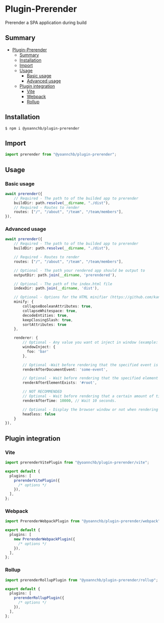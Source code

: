 # Plugin-Prerender

Prerender a SPA application during build

## Summary

- [Plugin-Prerender](#plugin-prerender)
  - [Summary](#summary)
  - [Installation](#installation)
  - [Import](#import)
  - [Usage](#usage)
    - [Basic usage](#basic-usage)
    - [Advanced usage](#advanced-usage)
  - [Plugin integration](#plugin-integration)
    - [Vite](#vite)
    - [Webpack](#webpack)
    - [Rollup](#rollup)

## Installation

```
$ npm i @yoannchb/plugin-prerender
```

## Import

```ts
import prerender from "@yoannchb/plugin-prerender";
```

## Usage

### Basic usage

```ts
await prerender({
    // Required - The path to of the builded app to prerender
    buildDir: path.resolve(__dirname, "./dist"),
    // Required - Routes to render
    routes: ["/", "/about", "/team", "/team/members"],
}),
```

### Advanced usage

```ts
await prerender({
    // Required - The path to of the builded app to prerender
    buildDir: path.resolve(__dirname, "./dist"),

    // Required - Routes to render
    routes: ["/", "/about", "/team", "/team/members"],

    // Optional - The path your rendered app should be output to
    outputDir: path.join(__dirname, 'prerendered'),

    // Optional - The path of the index.html file
    indexDir: path.join(__dirname, 'dist'),

    // Optional - Options for the HTML minifier (https://github.com/kangax/html-minifier#options-quick-reference)
    minify: {
        collapseBooleanAttributes: true,
        collapseWhitespace: true,
        decodeEntities: true,
        keepClosingSlash: true,
        sortAttributes: true
    },

    renderer: {
        // Optional - Any value you want ot inject in window (example: window.foo)
        windowInject: {
          foo: 'bar'
        },

        // Optional -Wait before rendering that the specified event is dispatched on the document
        renderAfterDocumentEvent: 'some-event',

        // Optional - Wait before rendering that the specified element is detected
        renderAfterElementExists: '#root',

        // NOT RECOMMENDED
        // Optional - Wait before rendering that a certain amount of time has passed
        renderAfterTime: 10000, // Wait 10 seconds.

        // Optional - Display the browser window or not when rendering (Useful for debugging)
        headless: false
    }
}),
```

## Plugin integration

### Vite

```ts
import prerenderVitePlugin from "@yoannchb/plugin-prerender/vite";

export default {
  plugins: [
    prerenderVitePlugin({
      /* options */
    }),
  ],
};
```

### Webpack

```ts
import PrerenderWebpackPlugin from "@yoannchb/plugin-prerender/webpack";

export default {
  plugins: [
    new PrerenderWebpackPlugin({
      /* options */
    }),
  ],
};
```

### Rollup

```ts
import prerenderRollupPlugin from "@yoannchb/plugin-prerender/rollup";

export default {
  plugins: [
    prerenderRollupPlugin({
      /* options */
    }),
  ],
};
```
